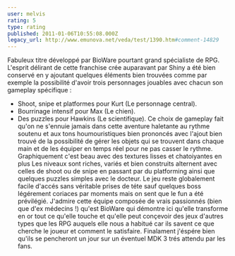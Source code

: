 ```yaml
---
user: melvis
rating: 5
type: rating
published: 2011-01-06T10:55:08.000Z
legacy_url: http://www.emunova.net/veda/test/1390.htm#comment-14829
---
```

Fabuleux titre développé par BioWare pourtant grand spécialiste de RPG.
L'esprit délirant de cette franchise crée auparavant par Shiny a été bien conservé en y ajoutant quelques éléments bien trouvées comme par exemple la possibilité d'avoir trois personnages jouables avec chacun son gameplay spécifique :
- Shoot, snipe et platformes pour Kurt (Le personnage central).
- Bourrinage intensif pour Max (Le chien).
- Des puzzles pour Hawkins (Le scientifique).
Ce choix de gameplay fait qu'on ne s'ennuie jamais dans cette aventure haletante au rythme soutenu et aux tons houmouristiques bien prononcés avec l'ajout bien trouvé de la possibilité de gérer les objets qui se trouvent dans chaque main et de les équiper en temps réel pour ne pas casser le rythme.
Graphiquement c'est beau avec des textures lisses et chatoiyantes en plus Les niveaux sont riches, variés et bien construits alternent avec celles de shoot ou de snipe en passant par du platforming ainsi que quelques puzzles simples avec le docteur.
Le jeu reste globalement facile d'accés sans véritable prises de téte sauf quelques boss légérement coriaces par moments mais on sent que le fun a été prévilégié.
J'admire cette équipe composée de vrais passionnés (bien que d'ex médecins !) qu'est BioWare qui démontre ici qu'elle transforme en or tout ce qu'elle touche et qu'elle peut conçevoir des jeux d'autres types que les RPG auquels elle nous a habitué car ils savent ce que cherche le joueur et comment le satisfaire.
Finalament j'éspére bien qu'ils se pencheront un jour sur un éventuel MDK 3 trés attendu par les fans.